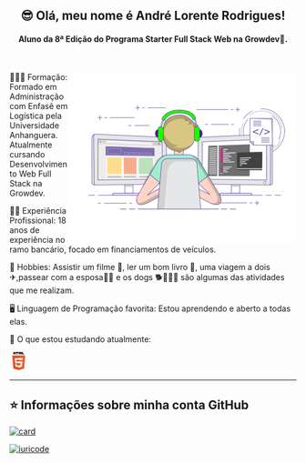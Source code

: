 <h2 align="center">😎 Olá, meu nome é <strong>André Lorente Rodrigues!</strong></h2>

<h4 align="center">Aluno da 8&ordf; Edição do Programa Starter Full Stack Web na Growdev🚀.</h4> 
<br>
<p><img align="right" width="400" src="https://github.com/Andreloren/Andreloren/blob/main/Images/programar-mao-massa.gif" alt="Mão na Massa" /></p>

👨🏻‍🎓 Formação: Formado em Administração com Enfasê em Logística pela Universidade Anhanguera. Atualmente cursando Desenvolvimento Web Full Stack na Growdev.

👨‍💼 Experiência Profissional: 18 anos de experiência no ramo bancário, focado em financiamentos de veículos.

🥳 Hobbies: Assistir um filme 🎥, ler um bom livro 📕, uma viagem a dois ✈,passear com a esposa👩🏻 e os dogs 🐕🐩🐕‍🦺 são algumas das atividades que me realizam.

🖥️ Linguagem de Programação favorita: Estou aprendendo e aberto a todas elas.

📖 O que estou estudando atualmente:
<br>

<code><img height="32" src="https://raw.githubusercontent.com/github/explore/80688e429a7d4ef2fca1e82350fe8e3517d3494d/topics/html/html.png" alt="HTML5"/></code>

---

## ⭐ Informações sobre minha conta GitHub

<!--
**Andreloren/Andreloren** is a ✨ _special_ ✨ repository because its `README.md` (this file) appears on your GitHub profile.

Here are some ideas to get you started:

- 🔭 I’m currently working on ...
- 🌱 I’m currently learning ...
- 👯 I’m looking to collaborate on ...
- 🤔 I’m looking for help with ...
- 💬 Ask me about ...
- 📫 How to reach me: ...
- 😄 Pronouns: ...
- ⚡ Fun fact: ...
-->

[![card](https://github-readme-stats.vercel.app/api?username=Andreloren&theme=dark&show_icons=true)](https://github.com/Andreloren/)

[![iuricode](https://github-readme-stats.vercel.app/api/top-langs/?username=Andreloren&hide=html&layout=compact=true&theme=default)](https://github.com/Andreloren/)
